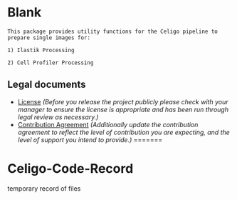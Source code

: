 # Blank

    This package provides utility functions for the Celigo pipeline to prepare single images for:

    1) Ilastik Processing

    2) Cell Profiler Processing

## Legal documents

- [License](LICENSE.txt) _(Before you release the project publicly please check with your manager to ensure the license is appropriate and has been run through legal review as necessary.)_
- [Contribution Agreement](CONTRIBUTING.md) _(Additionally update the contribution agreement to reflect
the level of contribution you are expecting, and the level of support you intend to provide.)_
=======
# Celigo-Code-Record
temporary record of files
